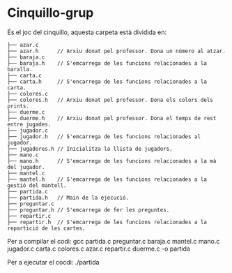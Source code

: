 # Cinquillo-grup

És el joc del cinquillo, aquesta carpeta està dividida en:

```
├── azar.c   
├── azar.h      // Arxiu donat pel professor. Dona un número al atzar.
├── baraja.c 
├── baraja.h    // S'emcarrega de les funcions relacionades a la baralla.
├── carta.c
├── carta.h     // S'encarrega de les funcions relacionades a la carta.
├── colores.c
├── colores.h   // Arxiu donat pel professor. Dona els colors dels prints.
├── duerme.c
├── duerme.h    // Arxiu donat pel professor. Dona el temps de rest entre jugades.
├── jugador.c
├── jugador.h   // S'emcarrega de les funcions relacionades al jugador.
├── jugadores.h // Inicialitza la llista de jugadors.
├── mano.c   
├── mano.h      // S'emcarrega de les funcions relacionades a la mà del jugador.
├── mantel.c   
├── mantel.h    // S'emcarrega de les funcions relacionades a la gestió del mantell.
├── partida.c   
├── partida.h   // Main de la ejecució.
├── preguntar.c   
├── preguntar.h // S'emcarrega de fer les preguntes.
├── repartir.c   
├── repartir.h  // S'emcarrega de les funcions relacionades a la repartició de les cartes.
 ```

Per a compilar el codi:
gcc partida.c preguntar.c baraja.c mantel.c mano.c jugador.c carta.c colores.c azar.c repartir.c duerme.c -o partida

Per a ejecutar el cocdi:
./partida


